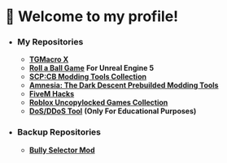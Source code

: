 # 👋 Welcome to my profile!

+ ### My Repositories
  + **[TGMacro X](https://github.com/WH0LEWHALE/TGMacro-X/)**
  +  **[Roll a Ball Game](https://github.com/Stathor/ue5-roll-a-ball-game)** **For Unreal Engine 5**
  + **[SCP:CB Modding Tools Collection](https://github.com/WH0LEWHALE/scp-mt-collection)**
  + **[Amnesia: The Dark Descent Prebuilded Modding Tools](https://github.com/WH0LEWHALE/amnesia-tdd-modding-tools)**
  + **[FiveM Hacks](https://github.com/WH0LEWHALE/fivem-hacks)**
  + **[Roblox Uncopylocked Games Collection](https://github.com/WH0LEWHALE/roblox-uncopylocked-games)**
  + **[DoS/DDoS Tool](https://github.com/Stathor/ddos-tool)** **(Only For Educational Purposes)**
+ ### Backup Repositories 
  + **[Bully Selector Mod](https://github.com/Stathor/bully-selector-mod)**

